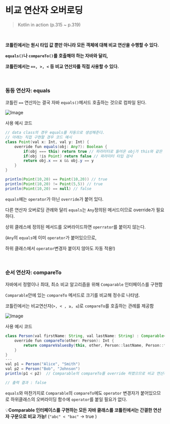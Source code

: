 # 비교 연산자 오버로딩

> Kotlin in action (p.315 ~ p.319)

<br>

**코틀린에서는 원시 타입 값 뿐만 아니라 모든 객체에 대해 비교 연산을 수행할 수 있다.**

**`equals()`나 `compareTo()`를 호출해야 하는 자바와 달리,**

**코틀린에서는 `==, >, <` 등 비교 연산자를 직접 사용할 수 있다.**

<br>

### 동등 연산자: equals

코틀린 `==` 연산자는 결국 자바 `equals()`메서드 호출하는 것으로 컴파일 된다.

![Image](https://github.com/user-attachments/assets/84ffdfe2-4746-4f42-8bfd-eb0159c85948)

사용 예시 코드

```java
// data class의 경우 equals를 자동으로 생성해준다.
// 아래는 직접 구현할 경우 코드 예시
class Point(val x: Int, val y: Int) {
	override fun equals(obj: Any?): Boolean {
		if(obj === this) return true // 파라미터로 들어온 obj가 this와 같은 객체인지 비교
		if(obj !is Point) return false // 파라미터 타입 검사
		return obj.x == x && obj.y == y
	}
}

println(Point(10,20) == Point(10,20)) // true
println(Point(10,20) != Point(5,5)) // true
println(Point(10,20) == null) // false

```

`equals`에는 `operator`가 아닌 `override`가 붙어 있다.

다른 연산자 오버로딩 관례와 달리 `equals`는 `Any`정의된 메서드이므로 override가 필요하다.

상위 클레스에 정의된 메서드를 오버라이드하면 `operrator`를 붙이지 않는다.

(`Any`의 `equals`에 이미 `operator`가 붙어있으므로,

하위 클래스에서 `operator`변경자 붙이지 않아도 자동 적용!)

<br>

### 순서 연산자: compareTo

자바에서 정렬이나 최대, 최소 비교 알고리즘을 위해 `Comparable` 인터페이스를 구현함

`Comparable`안에 있는 `compareTo` 메서드로 크기를 비교해 정수로 나타냄.

코틀린에서는 비교연산자(`>, < , ≥, ≤`)로 `compareTo`를 호출하는 관례를 제공함

![Image](https://github.com/user-attachments/assets/ea27f055-157d-4414-b45b-6da43bea4528)

사용 예시 코드

```java
class Person(val firstName: String, val lastName: String) : Comparable<Person> {
	override fun compareTo(other: Person): Int {
		return compareValuesBy(this, other, Person::lastName, Person::firstName)
	}
}
---
val p1 = Person("Alice", "Smith")
val p2 = Person("Bob", "Johnson")
println(p1 < p2)  // Comparable의 compareTo를 override 하였으므로 비교 연산자 사용 가능!

// 출력 결과 : false
```

`equals`와 마찬가지로 `Comparable`의 `compareTo`에도 `operator` 변경자가 붙어있으므로 하위클래스의 오버라이딩 함수에 `operator`를 붙일 필요가 없다.

💡**Comparable 인터페이스를 구현하는 모든 자바 클래스를 코틀린에서는 간결한 연산자 구문으로 비교 가능!** (`"abc" < "bac"` -> true )
